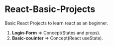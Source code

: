 # React-Basic-Projects<br>
Basic React Projects to learn react as an beginner.<br>
<ol>
  <li><b>Login-Form</b> => Concept(States and props).</li>
  <li><b>Basic-couinter</b> => Concept(React useState).</li>
</ol>

